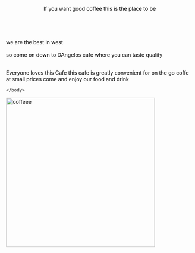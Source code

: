 <!DOCTYPE html>
<html>
<head>
<meta name="viewport" content="width=device-width, initial-scale=1">
<style>
body, html {
  height: 100%;
  margin: 0;
}

.bg {
  /* The image used */
  background-image: url("https://img.freepik.com/free-photo/courier-protective-mask-medical-gloves-delivers-takeaway-food-coffee-delivery-service-quarantine-disease-outbreak-coronavirus-covid-19-pandemic-conditions_192729-321.jpg?size=626&ext=jpg");

  /* Full height */
  height: 100%; 

  /* Center and scale the image nicely */
  background-position: center;
  background-repeat: no-repeat;
  background-size: cover;
}
</style>
</head>
<body>

<div class="bg"></div>

<header style="color:black;">If you want good coffee this is the place to be</header>
  <br>      
  <section style="color:black;">we are the best in west</section>
    <br>    
  <footer style="color:black;">so come on down to DAngelos cafe where you can taste quality</footer>
      <br>
  <p style="color:black;">
	Everyone loves this Cafe this cafe is greatly convenient for on the go coffe at small prices come and enjoy our food and drink
    </p>
   
    </body>
<img src="https://foodstuffmall.com/wp-content/uploads/2020/02/Make-Your-Celebrations-a-Bit-More-Joyful-By-Serving-Coffee.jpg" alt="coffeee" width="400">

   

</style>

<body>


</body>
</html>
